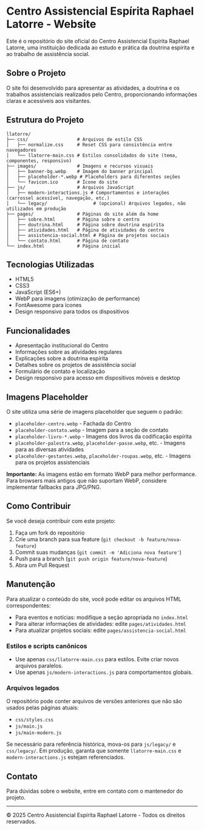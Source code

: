 # Centro Assistencial Espírita Raphael Latorre - Website

Este é o repositório do site oficial do Centro Assistencial Espírita Raphael Latorre, uma instituição dedicada ao estudo e prática da doutrina espírita e ao trabalho de assistência social.

## Sobre o Projeto

O site foi desenvolvido para apresentar as atividades, a doutrina e os trabalhos assistenciais realizados pelo Centro, proporcionando informações claras e acessíveis aos visitantes.

## Estrutura do Projeto

```
llatorre/
├── css/                  # Arquivos de estilo CSS
│   ├── normalize.css     # Reset CSS para consistência entre navegadores
│   └── llatorre-main.css # Estilos consolidados do site (tema, componentes, responsivo)
├── images/               # Imagens e recursos visuais
│   ├── banner-bg.webp    # Imagem do banner principal
│   ├── placeholder-*.webp # Placeholders para diferentes seções
│   └── favicon.ico       # Ícone do site
├── js/                   # Arquivos JavaScript
│   ├── modern-interactions.js # Comportamentos e interações (carrossel acessível, navegação, etc.)
│   └── legacy/                 # (opcional) Arquivos legados, não utilizados em produção
├── pages/                # Páginas do site além da home
│   ├── sobre.html        # Página sobre o centro
│   ├── doutrina.html     # Página sobre doutrina espírita
│   ├── atividades.html   # Página de atividades do centro
│   ├── assistencia-social.html # Página de projetos sociais
│   └── contato.html      # Página de contato
└── index.html            # Página inicial
```

## Tecnologias Utilizadas

- HTML5
- CSS3
- JavaScript (ES6+)
- WebP para imagens (otimização de performance)
- FontAwesome para ícones
- Design responsivo para todos os dispositivos

## Funcionalidades

- Apresentação institucional do Centro
- Informações sobre as atividades regulares
- Explicações sobre a doutrina espírita
- Detalhes sobre os projetos de assistência social
- Formulário de contato e localização
- Design responsivo para acesso em dispositivos móveis e desktop

## Imagens Placeholder

O site utiliza uma série de imagens placeholder que seguem o padrão:

- `placeholder-centro.webp` - Fachada do Centro
- `placeholder-contato.webp` - Imagem para a seção de contato
- `placeholder-livro-*.webp` - Imagens dos livros da codificação espírita
- `placeholder-palestra.webp`, `placeholder-passe.webp`, etc. - Imagens para as diversas atividades
- `placeholder-gestantes.webp`, `placeholder-roupas.webp`, etc. - Imagens para os projetos assistenciais

**Importante:** As imagens estão em formato WebP para melhor performance. Para browsers mais antigos que não suportam WebP, considere implementar fallbacks para JPG/PNG.

## Como Contribuir

Se você deseja contribuir com este projeto:

1. Faça um fork do repositório
2. Crie uma branch para sua feature (`git checkout -b feature/nova-feature`)
3. Commit suas mudanças (`git commit -m 'Adiciona nova feature'`)
4. Push para a branch (`git push origin feature/nova-feature`)
5. Abra um Pull Request

## Manutenção

Para atualizar o conteúdo do site, você pode editar os arquivos HTML correspondentes:

- Para eventos e notícias: modifique a seção apropriada no `index.html`
- Para alterar informações de atividades: edite `pages/atividades.html`
- Para atualizar projetos sociais: edite `pages/assistencia-social.html`

### Estilos e scripts canônicos

- Use apenas `css/llatorre-main.css` para estilos. Evite criar novos arquivos paralelos.
- Use apenas `js/modern-interactions.js` para comportamentos globais.

### Arquivos legados

O repositório pode conter arquivos de versões anteriores que não são usados pelas páginas atuais:

- `css/styles.css`
- `js/main.js`
- `js/main-modern.js`

Se necessário para referência histórica, mova-os para `js/legacy/` e `css/legacy/`. Em produção, garanta que somente `llatorre-main.css` e `modern-interactions.js` estejam referenciados.

## Contato

Para dúvidas sobre o website, entre em contato com o mantenedor do projeto.

---

&copy; 2025 Centro Assistencial Espírita Raphael Latorre - Todos os direitos reservados.
